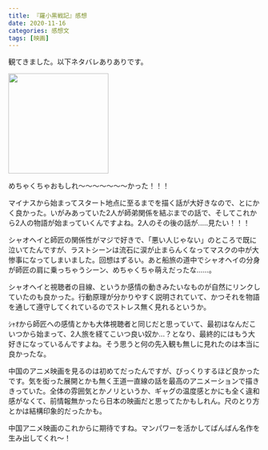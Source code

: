 ```yaml
---
title: 『羅小黒戦記』感想
date: 2020-11-16
categories: 感想文
tags: [映画]
---
```


観てきました。以下ネタバレありありです。

<img src="https://firebasestorage.googleapis.com/v0/b/hukurouo.appspot.com/o/image%2Fimage0.png?alt=media&token=04a083d9-21b8-4b0a-9467-bbf3897e7883" alt="" width="200">

めちゃくちゃおもしれ～～～～～～～かった！！！

マイナスから始まってスタート地点に至るまでを描く話が大好きなので、とにかく良かった。いがみあっていた2人が師弟関係を結ぶまでの話で、そしてこれから2人の物語が始まっていくんですよね。2人のその後の話が.....見たい！！！

シャオヘイと師匠の関係性がマジで好きで、「悪い人じゃない」のところで既に泣いてたんですが、ラストシーンは流石に涙が止まらんくなってマスクの中が大惨事になってしまいました。回想はずるい。あと船旅の道中でシャオヘイの分身が師匠の肩に乗っちゃうシーン、めちゃくちゃ萌えだったな......。

シャオヘイと視聴者の目線、というか感情の動きみたいなものが自然にリンクしていたのも良かった。行動原理が分かりやすく説明されていて、かつそれを物語を通して遵守してくれているのでストレス無く見れるというか。

ｼｬｵから師匠への感情とかも大体視聴者と同じだと思っていて、最初はなんだこいつから始まって、2人旅を経てこいつ良い奴か...？となり、最終的にはもう大好きになっているんですよね。そう思うと何の先入観も無しに見れたのは本当に良かったな。

中国のアニメ映画を見るのは初めてだったんですが、びっくりするほど良かったです。気を衒った展開とかも無く王道一直線の話を最高のアニメーションで描ききっていた。全体の雰囲気とかノリというか、ギャグの温度感とかにも全く違和感がなくて、前情報無かったら日本の映画だと思ってたかもしれん。尺のとり方とかは結構印象的だったかも。

中国アニメ映画のこれからに期待ですね。マンパワーを活かしてばんばん名作を生み出してくれ～！

